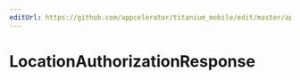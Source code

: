 ```yaml
---
editUrl: https://github.com/appcelerator/titanium_mobile/edit/master/apidoc/Titanium/Geolocation/Geolocation.yml
---
```

# LocationAuthorizationResponse

<TypeHeader/>

<ApiDocs/>
